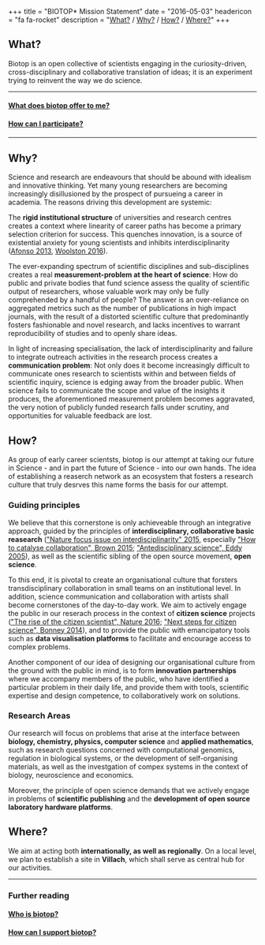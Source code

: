+++
title = "BIOTOP* Mission Statement"
date = "2016-05-03"
headericon = "fa fa-rocket"
description = "[What?](#what) / [Why?](#why) / [How?](#how) / [Where?](#where)"
+++

## What?

Biotop is an open collective of scientists engaging in the curiosity-driven, cross-disciplinary and collaborative translation of ideas; it is an experiment trying to reinvent the way we do science.

------

#### [What does biotop offer to me?](/en/participate/#what-does-biotop-offer-to-me)
#### [How can I participate?](/en/participate/#how-can-i-participate)

-------

## Why?

Science and research are endeavours that should be abound with idealism and innovative thinking. Yet many young researchers are becoming increasingly disillusioned by the prospect of pursueing a career in academia.
The reasons driving this development are systemic:

The **rigid institutional structure** of universities and research centres creates a context where linearity of career paths has become a primary selection criterion for success. This quenches innovation, is a source of existential anxiety for young scientists and inhibits interdisciplinarity ([Afonso 2013](http://blogs.lse.ac.uk/impactofsocialsciences/2013/12/11/how-academia-resembles-a-drug-gang/), [Woolston 2016](http://www.nature.com/naturejobs/science/articles/10.1038/nj7587-555a)).

The ever-expanding spectrum of scientific disciplines and sub-disciplines creates a real **measurement-problem at the heart of science**: How do public and private bodies that fund science assess the quality of scientific output of researchers, whose valuable work may only be fully comprehended by a handful of people? The answer is an over-reliance on aggregated metrics such as the number of publications in high impact journals, with the result of a distorted scientific culture that predominantly fosters fashionable and novel research, and lacks incentives to warrant reproducibility of studies and to openly share ideas.

In light of increasing specialisation, the lack of interdisciplinarity and failure to integrate outreach activities in the research process creates a **communication problem**: Not only does it become increasingly difficult to communicate ones research to scientists within and between fields of scientific inquiry, science is edging away from the broader public. When science fails to communicate the scope and value of the insights it produces, the aforementioned measurement problem becomes aggravated, the very notion of publicly funded research falls under scrutiny, and opportunities for valuable feedback are lost.

## How?

As group of early career scientsts, biotop is our attempt at taking our future in Science - and in part the future of Science - into our own hands.
The idea of establishing a reaserch network as an ecosystem that fosters a research culture that truly desrves this name forms the basis for our attempt.

### Guiding principles
We believe that this cornerstone is only achieveable through an integrative approach, guided by the principles of **interdisciplinary, collaborative basic reasearch** (["Nature focus issue on interdisciplinarity" 2015](http://www.nature.com/news/interdisciplinarity-1.18295), especially ["How to catalyse collaboration", Brown 2015](http://www.nature.com/news/interdisciplinarity-how-to-catalyse-collaboration-1.18343); ["Antedisciplinary science", Eddy 2005](http://journals.plos.org/ploscompbiol/article?id=10.1371/journal.pcbi.0010006)), as well as the scientific sibling of the open source movement, **open science**.

To this end, it is pivotal to create an organisational culture that forsters transdisciplinary collaboration in small teams on an institutional level. In addition, science communication and collaboration with artists shall become cornerstones of the day-to-day work. We aim to actively engage the public in our reserach process in the context of **citizen science** projects (["The rise of the citizen scientist", Nature 2016](http://www.nature.com/news/rise-of-the-citizen-scientist-1.18192); ["Next steps for citizen science", Bonney 2014](http://science.sciencemag.org/content/343/6178/1436)), and to provide the public with emancipatory tools such as **data visualisation platforms** to facilitate and encourage access to complex problems.

Another component of our idea of designing our organisational culture from the ground with the public in mind, is to form **innovation partnerships** where we accompany members of the public, who have identified a particular problem in their daily life, and provide them with tools, scientific expertise and design competence, to collaboratively work on solutions.

### Research Areas
Our research will focus on problems that arise at the interface between **biology, chemistry, physics, computer science** and **applied mathematics**, such as research questions concerned with computational genomics, regulation in biological systems, or the development of self-organising materials,  as well as the investgation of compex systems in the context of biology, neuroscience and economics.

Moreover, the principle of open science demands that we actively engage in problems of **scientific publishing** and the **development of open source laboratory hardware platforms**.

## Where?
We aim at acting both **internationally, as well as regionally**. On a local level, we plan to establish a site in **Villach**, which shall serve as central hub for our activities.

----------

### Further reading
#### [Who is biotop?](/en/person/)
#### [How can I support biotop?](/en/participate/#how-can-i-support-biotop)

